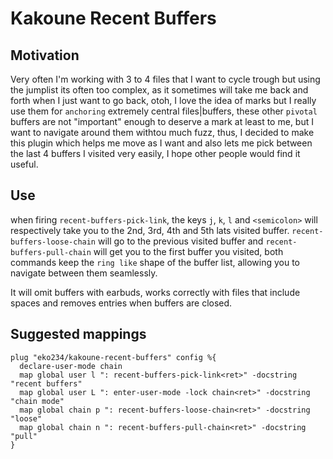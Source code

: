 # Kakoune Recent Buffers

## Motivation
Very often I'm working with 3 to 4 files that I want to cycle trough but using the
jumplist its often too complex, as it sometimes will take me back and forth when I just
want to go back, otoh, I love the idea of marks but I really use them for `anchoring` extremely
central files|buffers, these other `pivotal` buffers are not "important" enough to deserve a mark
at least to me, but I want to navigate around them withtou much fuzz, thus, I decided to make this
plugin which helps me move as I want and also lets me pick between the last 4 buffers I visited
very easily, I hope other people would find it useful.

## Use
when firing `recent-buffers-pick-link`, the keys `j`, `k`, `l` and `<semicolon>` will
respectively take you to the 2nd, 3rd, 4th and 5th lats visited buffer. `recent-buffers-loose-chain`
will go to the previous visited buffer and `recent-buffers-pull-chain` will get you to the first
buffer you visited, both commands keep the `ring like` shape of the buffer list, allowing you
to navigate between them seamlessly.

It will omit buffers with earbuds, works correctly with files that include spaces and
removes entries when buffers are closed.

## Suggested mappings
``` kakoune
plug "eko234/kakoune-recent-buffers" config %{
  declare-user-mode chain
  map global user l ": recent-buffers-pick-link<ret>" -docstring "recent buffers"
  map global user L ": enter-user-mode -lock chain<ret>" -docstring "chain mode"
  map global chain p ": recent-buffers-loose-chain<ret>" -docstring "loose"
  map global chain n ": recent-buffers-pull-chain<ret>" -docstring "pull"
}
```

